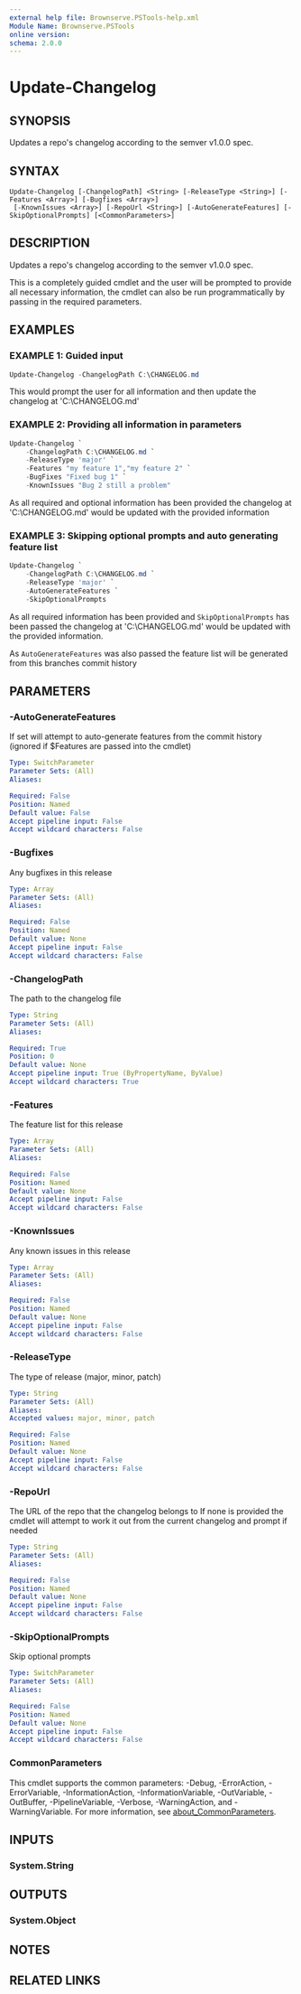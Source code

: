 ```yaml
---
external help file: Brownserve.PSTools-help.xml
Module Name: Brownserve.PSTools
online version:
schema: 2.0.0
---
```


# Update-Changelog

## SYNOPSIS

Updates a repo's changelog according to the semver v1.0.0 spec.

## SYNTAX

```text
Update-Changelog [-ChangelogPath] <String> [-ReleaseType <String>] [-Features <Array>] [-Bugfixes <Array>]
 [-KnownIssues <Array>] [-RepoUrl <String>] [-AutoGenerateFeatures] [-SkipOptionalPrompts] [<CommonParameters>]
```

## DESCRIPTION

Updates a repo's changelog according to the semver v1.0.0 spec.

This is a completely guided cmdlet and the user will be prompted to provide all necessary information, the cmdlet can also be run programmatically by passing in the required parameters.

## EXAMPLES

### EXAMPLE 1: Guided input

```powershell
Update-Changelog -ChangelogPath C:\CHANGELOG.md
```

This would prompt the user for all information and then update the changelog at 'C:\CHANGELOG.md'

### EXAMPLE 2: Providing all information in parameters

```powershell
Update-Changelog `
    -ChangelogPath C:\CHANGELOG.md `
    -ReleaseType 'major' `
    -Features "my feature 1","my feature 2" `
    -BugFixes "Fixed bug 1" `
    -KnownIssues "Bug 2 still a problem"
```

As all required and optional information has been provided the changelog at 'C:\CHANGELOG.md' would be updated with the provided information

### EXAMPLE 3: Skipping optional prompts and auto generating feature list

```powershell
Update-Changelog `
    -ChangelogPath C:\CHANGELOG.md `
    -ReleaseType 'major' `
    -AutoGenerateFeatures `
    -SkipOptionalPrompts
```

As all required information has been provided and `SkipOptionalPrompts` has been passed the changelog at 'C:\CHANGELOG.md' would be updated with the provided information.

As `AutoGenerateFeatures` was also passed the feature list will be generated from this branches commit history

## PARAMETERS

### -AutoGenerateFeatures

If set will attempt to auto-generate features from the commit history (ignored if $Features are passed into the cmdlet)

```yaml
Type: SwitchParameter
Parameter Sets: (All)
Aliases:

Required: False
Position: Named
Default value: False
Accept pipeline input: False
Accept wildcard characters: False
```

### -Bugfixes

Any bugfixes in this release

```yaml
Type: Array
Parameter Sets: (All)
Aliases:

Required: False
Position: Named
Default value: None
Accept pipeline input: False
Accept wildcard characters: False
```

### -ChangelogPath

The path to the changelog file

```yaml
Type: String
Parameter Sets: (All)
Aliases:

Required: True
Position: 0
Default value: None
Accept pipeline input: True (ByPropertyName, ByValue)
Accept wildcard characters: True
```

### -Features

The feature list for this release

```yaml
Type: Array
Parameter Sets: (All)
Aliases:

Required: False
Position: Named
Default value: None
Accept pipeline input: False
Accept wildcard characters: False
```

### -KnownIssues

Any known issues in this release

```yaml
Type: Array
Parameter Sets: (All)
Aliases:

Required: False
Position: Named
Default value: None
Accept pipeline input: False
Accept wildcard characters: False
```

### -ReleaseType

The type of release (major, minor, patch)

```yaml
Type: String
Parameter Sets: (All)
Aliases:
Accepted values: major, minor, patch

Required: False
Position: Named
Default value: None
Accept pipeline input: False
Accept wildcard characters: False
```

### -RepoUrl

The URL of the repo that the changelog belongs to
If none is provided the cmdlet will attempt to work it out from the current changelog and prompt if needed

```yaml
Type: String
Parameter Sets: (All)
Aliases:

Required: False
Position: Named
Default value: None
Accept pipeline input: False
Accept wildcard characters: False
```

### -SkipOptionalPrompts

Skip optional prompts

```yaml
Type: SwitchParameter
Parameter Sets: (All)
Aliases:

Required: False
Position: Named
Default value: None
Accept pipeline input: False
Accept wildcard characters: False
```

### CommonParameters

This cmdlet supports the common parameters: -Debug, -ErrorAction, -ErrorVariable, -InformationAction, -InformationVariable, -OutVariable, -OutBuffer, -PipelineVariable, -Verbose, -WarningAction, and -WarningVariable. For more information, see [about_CommonParameters](http://go.microsoft.com/fwlink/?LinkID=113216).

## INPUTS

### System.String

## OUTPUTS

### System.Object

## NOTES

## RELATED LINKS

